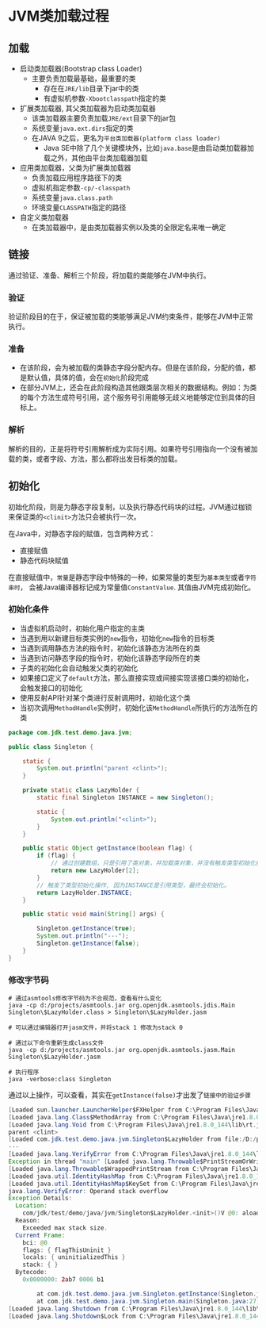 # JVM类加载过程

## 加载

- 启动类加载器(Bootstrap class Loader)
  - 主要负责加载最基础，最重要的类
    - 存在在`JRE/lib`目录下jar中的类
    - 有虚拟机参数`-Xbootclasspath`指定的类
- 扩展类加载器, 其父类加载器为启动类加载器
  - 该类加载器主要负责加载`JRE/ext`目录下的jar包
  - 系统变量`java.ext.dirs`指定的类
  - 在JAVA 9之后，更名为`平台类加载器(platform class loader)`
    - Java SE中除了几个关键模块外，比如`java.base`是由启动类加载器加载之外，其他由平台类加载器加载
- 应用类加载器，父类为扩展类加载器
  - 负责加载应用程序路径下的类
  - 虚拟机指定参数`-cp/-classpath`
  - 系统变量`java.class.path`
  - 环境变量`CLASSPATH`指定的路径
- 自定义类加载器
  - 在类加载器中，是由类加载器实例以及类的全限定名来唯一确定

## 链接

通过验证、准备、解析三个阶段，将加载的类能够在JVM中执行。

### 验证

验证阶段目的在于，保证被加载的类能够满足JVM约束条件，能够在JVM中正常执行。

### 准备

- 在该阶段，会为被加载的类静态字段分配内存。但是在该阶段，分配的值，都是默认值，具体的值，会在`初始化`阶段完成
- 在部分JVM上，还会在此阶段构造其他跟类层次相关的数据结构。例如：为类的每个方法生成符号引用，这个服务号引用能够无歧义地能够定位到具体的目标上。

### 解析

解析的目的，正是将符号引用解析成为实际引用。如果符号引用指向一个没有被加载的类，或者字段、方法，那么都将出发目标类的加载。

## 初始化

初始化阶段，则是为静态字段复制，以及执行静态代码块的过程。JVM通过枷锁来保证类的`<clinit>`方法只会被执行一次。

在Java中，对静态字段的赋值，包含两种方式：

- 直接赋值
- 静态代码块赋值

在直接赋值中，`常量`是静态字段中特殊的一种，如果常量的类型为`基本类型`或者`字符串时`， 会被Java编译器标记成为常量值`ConstantValue`. 其值由JVM完成初始化。

### 初始化条件

- 当虚拟机启动时，初始化用户指定的主类
- 当遇到用以新建目标类实例的`new`指令，初始化`new`指令的目标类
- 当遇到调用静态方法的指令时，初始化该静态方法所在的类
- 当遇到访问静态字段的指令时，初始化该静态字段所在的类
- 子类的初始化会自动触发父类的初始化
- 如果接口定义了`default`方法，那么直接实现或间接实现该接口类的初始化，会触发接口的初始化
- 使用反射API针对某个类进行反射调用时，初始化这个类
- 当初次调用`MethodHandle`实例时，初始化该`MethodHandle`所执行的方法所在的类

```java
package com.jdk.test.demo.java.jvm;

public class Singleton {

    static {
        System.out.println("parent <clint>");
    }

    private static class LazyHolder {
        static final Singleton INSTANCE = new Singleton();

        static {
            System.out.println("<clint>");
        }
    }

    public static Object getInstance(boolean flag) {
        if (flag) {
            // 通过创建数组，只是引用了类对象，并加载类对象，并没有触发类型初始化操作
            return new LazyHolder[2];
        }
        // 触发了类型初始化操作, 因为INSTANCE是引用类型，最终会初始化。
        return LazyHolder.INSTANCE;
    }

    public static void main(String[] args) {

        Singleton.getInstance(true);
        System.out.println("---");
        Singleton.getInstance(false);
    }
}
```

### 修改字节码

```shell
# 通过asmtools修改字节码为不合规范，查看有什么变化
java -cp d:/projects/asmtools.jar org.openjdk.asmtools.jdis.Main Singleton\$LazyHolder.class > Singleton\$LazyHolder.jasm

# 可以通过编辑器打开jasm文件，并将stack 1 修改为stack 0

# 通过以下命令重新生成class文件
java -cp d:/projects/asmtools.jar org.openjdk.asmtools.jasm.Main Singleton\$LazyHolder.jasm

# 执行程序
java -verbose:class Singleton
```

通过以上操作，可以查看，其实在`getInstance(false)`才出发了`链接中的验证步骤`

```java
[Loaded sun.launcher.LauncherHelper$FXHelper from C:\Program Files\Java\jre1.8.0_144\lib\rt.jar]
[Loaded java.lang.Class$MethodArray from C:\Program Files\Java\jre1.8.0_144\lib\rt.jar]
[Loaded java.lang.Void from C:\Program Files\Java\jre1.8.0_144\lib\rt.jar]
parent <clint>
[Loaded com.jdk.test.demo.java.jvm.Singleton$LazyHolder from file:/D:/projects/spring/jdk-test-demo/src/main/java/]
---
[Loaded java.lang.VerifyError from C:\Program Files\Java\jre1.8.0_144\lib\rt.jar]
Exception in thread "main" [Loaded java.lang.Throwable$PrintStreamOrWriter from C:\Program Files\Java\jre1.8.0_144\lib\rt.jar]
[Loaded java.lang.Throwable$WrappedPrintStream from C:\Program Files\Java\jre1.8.0_144\lib\rt.jar]
[Loaded java.util.IdentityHashMap from C:\Program Files\Java\jre1.8.0_144\lib\rt.jar]
[Loaded java.util.IdentityHashMap$KeySet from C:\Program Files\Java\jre1.8.0_144\lib\rt.jar]
java.lang.VerifyError: Operand stack overflow
Exception Details:
  Location:
    com/jdk/test/demo/java/jvm/Singleton$LazyHolder.<init>()V @0: aload_0
  Reason:
    Exceeded max stack size.
  Current Frame:
    bci: @0
    flags: { flagThisUninit }
    locals: { uninitializedThis }
    stack: { }
  Bytecode:
    0x0000000: 2ab7 0006 b1

        at com.jdk.test.demo.java.jvm.Singleton.getInstance(Singleton.java:21)
        at com.jdk.test.demo.java.jvm.Singleton.main(Singleton.java:27)
[Loaded java.lang.Shutdown from C:\Program Files\Java\jre1.8.0_144\lib\rt.jar]
[Loaded java.lang.Shutdown$Lock from C:\Program Files\Java\jre1.8.0_144\lib\rt.jar]
```
